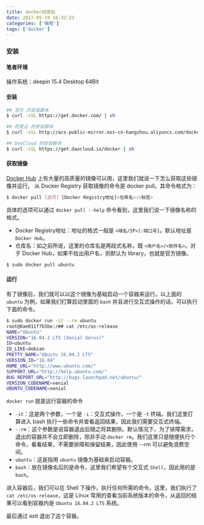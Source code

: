 ```yaml
---
title: docker初体验
date: 2017-05-19 16:32:23
categories: ['编程']
tags: ['docker']
---
```

### 安装

#### 笔者环境

操作系统：deepin 15.4 Desktop 64Bit

<!--more-->

#### 安装

```bash
## 官方 的安装脚本
$ curl -sSL https://get.docker.com/ | sh

## 阿里云 的安装脚本
$ curl -sSL http://acs-public-mirror.oss-cn-hangzhou.aliyuncs.com/docker-engine/internet | sh -

## DaoCloud 的安装脚本
$ curl -sSL https://get.daocloud.io/docker | sh
```
#### 获取镜像

[Docker Hub](https://hub.docker.com/explore/) 上有大量的高质量的镜像可以用，这里我们就说一下怎么获取这些镜像并运行。
从 Docker Registry 获取镜像的命令是 docker pull。其命令格式为：
```bash
$ docker pull [选项] [Docker Registry地址]<仓库名>:<标签>
```
具体的选项可以通过 `docker pull --help` 命令看到，这里我们说一下镜像名称的格式。

- Docker Registry地址：地址的格式一般是 `<域名/IP>[:端口号]`。默认地址是 `Docker Hub`。
- 仓库名：如之前所说，这里的仓库名是两段式名称，既 `<用户名>/<软件名>`。对于 Docker Hub，如果不给出用户名，则默认为 library，也就是官方镜像。

```bash
$ sudo docker pull ubuntu
```

#### 运行

有了镜像后，我们就可以以这个镜像为基础启动一个容器来运行。以上面的 `ubuntu` 为例，如果我们打算启动里面的 `bash` 并且进行交互式操作的话，可以执行下面的命令。
```bash
$ sudo docker run -it --rm ubuntu
root@0ae011f7b5be:/## cat /etc/os-release  
NAME="Ubuntu"
VERSION="16.04.2 LTS (Xenial Xerus)"
ID=ubuntu
ID_LIKE=debian
PRETTY_NAME="Ubuntu 16.04.2 LTS"
VERSION_ID="16.04"
HOME_URL="http://www.ubuntu.com/"
SUPPORT_URL="http://help.ubuntu.com/"
BUG_REPORT_URL="http://bugs.launchpad.net/ubuntu/"
VERSION_CODENAME=xenial
UBUNTU_CODENAME=xenial
```
`docker run` 就是运行容器的命令

- `-it`：这是两个参数，一个是 `-i`：交互式操作，一个是 `-t` 终端。我们这里打算进入 bash 执行一些命令并查看返回结果，因此我们需要交互式终端。
- `--rm`：这个参数是说容器退出后随之将其删除。默认情况下，为了排障需求，退出的容器并不会立即删除，除非手动 `docker rm`。我们这里只是随便执行个命令，看看结果，不需要排障和保留结果，因此使用 --rm 可以避免浪费空间。
- `ubuntu`：这是指用 `ubuntu` 镜像为基础来启动容器。
- `bash`：放在镜像名后的是命令，这里我们希望有个交互式 `Shell`，因此用的是 `bash`。

进入容器后，我们可以在 Shell 下操作，执行任何所需的命令。这里，我们执行了 `cat /etc/os-release`，这是 Linux 常用的查看当前系统版本的命令，从返回的结果可以看到容器内是 `Ubuntu 16.04.2 LTS` 系统。

最后通过 exit 退出了这个容器。
